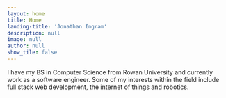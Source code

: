 ```yaml
---
layout: home
title: Home
landing-title: 'Jonathan Ingram'
description: null
image: null
author: null
show_tile: false
---
```


I have my BS in Computer Science from Rowan University and currently work as a software engineer. Some of my interests within the field include full stack web development, the internet of things and robotics.
